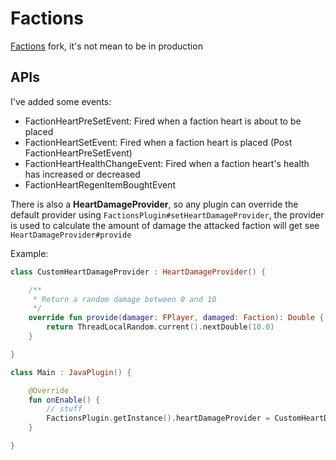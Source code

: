 # Factions

[Factions](https://github.com/drtshock/Factions) fork, it's not mean to be in production

## APIs

I've added some events:

- FactionHeartPreSetEvent: Fired when a faction heart is about to be placed
- FactionHeartSetEvent: Fired when a faction heart is placed (Post FactionHeartPreSetEvent)
- FactionHeartHealthChangeEvent: Fired when a faction heart's health has increased or decreased
- FactionHeartRegenItemBoughtEvent

There is also a **HeartDamageProvider**, so any plugin can override the default provider
using `FactionsPlugin#setHeartDamageProvider`, the provider is used to calculate the amount of damage the attacked
faction will get see `HeartDamageProvider#provide`

Example:

```kotlin
class CustomHeartDamageProvider : HeartDamageProvider() {

    /**
     * Return a random damage between 0 and 10
     */
    override fun provide(damager: FPlayer, damaged: Faction): Double {
        return ThreadLocalRandom.current().nextDouble(10.0)
    }

}

class Main : JavaPlugin() {

    @Override
    fun onEnable() {
        // stuff
        FactionsPlugin.getInstance().heartDamageProvider = CustomHeartDamageProvider()
    }

}
```